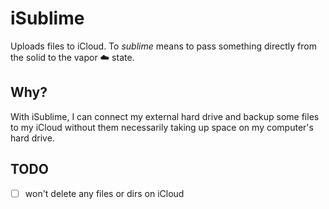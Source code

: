 # iSublime

Uploads files to iCloud. To _sublime_ means to pass something directly from the solid to the vapor ☁️ state.

## Why?

With iSublime, I can connect my external hard drive and backup some files to my iCloud without them necessarily taking up space on my computer's hard drive.

## TODO

- [ ] won't delete any files or dirs on iCloud
